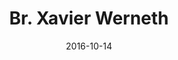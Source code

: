 ---
title: Br. Xavier Werneth 
date : 2016-10-14
contentful:
  contentype: interview
  entry_id : 6brOuuirKw4uKsoI2uaeSS 
template : wikientry.html 
exists : br-xavier-werneth 
---